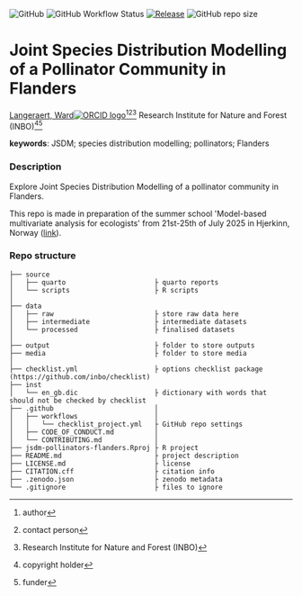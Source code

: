 <!-- badges: start -->
![GitHub](https://img.shields.io/github/license/wlangera/jsdm-pollinators-flanders)
![GitHub Workflow Status](https://img.shields.io/github/actions/workflow/status/wlangera/jsdm-pollinators-flanders/check-project)
[![Release](https://img.shields.io/github/release/inbo/macro-moths-msci.svg)](https://github.com/wlangera/jsdm-pollinators-flanders/releases)
![GitHub repo size](https://img.shields.io/github/repo-size/wlangera/jsdm-pollinators-flanders)
<!-- badges: end -->

# Joint Species Distribution Modelling of a Pollinator Community in Flanders

[Langeraert, Ward![ORCID logo](https://info.orcid.org/wp-content/uploads/2019/11/orcid_16x16.png)](https://orcid.org/0000-0002-5900-8109)[^aut][^cre][^inbo.be]
Research Institute for Nature and Forest (INBO)[^cph][^fnd]

[^cph]: copyright holder
[^fnd]: funder
[^aut]: author
[^cre]: contact person
[^inbo.be]: Research Institute for Nature and Forest (INBO)

**keywords**: JSDM; species distribution modelling; pollinators; Flanders

<!-- community: inbo -->

### Description
<!-- description: start -->
Explore Joint Species Distribution Modelling of a pollinator community in Flanders.
<!-- description: end -->

This repo is made in preparation of the summer school 'Model-based multivariate analysis for ecologists' from 21st-25th of July 2025 in Hjerkinn, Norway ([link](https://bertv.folk.ntnu.no/)).

### Repo structure

```
├── source
│   ├── quarto                      ├ quarto reports
│   └── scripts                     ├ R scripts
│
├── data
│   ├── raw                         ├ store raw data here
│   ├── intermediate                ├ intermediate datasets
│   └── processed                   ├ finalised datasets
│
├── output                          ├ folder to store outputs
├── media                           ├ folder to store media
│
├── checklist.yml                   ├ options checklist package (https://github.com/inbo/checklist)
├── inst
│   └── en_gb.dic                   ├ dictionary with words that should not be checked by checklist
├── .github                         │ 
│   ├── workflows                   │ 
│   │   └── checklist_project.yml   ├ GitHub repo settings
│   ├── CODE_OF_CONDUCT.md          │ 
│   └── CONTRIBUTING.md             │
├── jsdm-pollinators-flanders.Rproj ├ R project
├── README.md                       ├ project description
├── LICENSE.md                      ├ license
├── CITATION.cff                    ├ citation info
├── .zenodo.json                    ├ zenodo metadata
└── .gitignore                      ├ files to ignore
```
